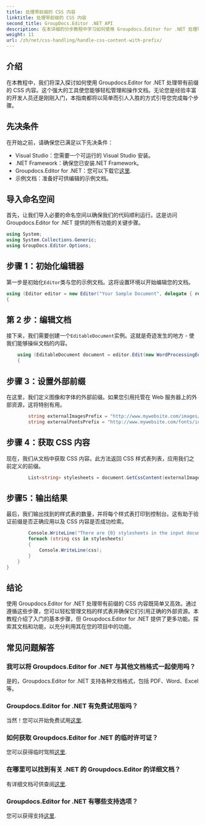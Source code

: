 ```yaml
---
title: 处理带前缀的 CSS 内容
linktitle: 处理带前缀的 CSS 内容
second_title: GroupDocs.Editor .NET API
description: 在本详细的分步教程中学习如何使用 Groupdocs.Editor for .NET 处理带前缀的 CSS 内容。非常适合各个级别的开发人员。
weight: 11
url: /zh/net/css-handling/handle-css-content-with-prefix/
---
```

## 介绍
在本教程中，我们将深入探讨如何使用 Groupdocs.Editor for .NET 处理带有前缀的 CSS 内容。这个强大的工具使您能够轻松管理和操作文档。无论您是经验丰富的开发人员还是刚刚入门，本指南都将以简单而引人入胜的方式引导您完成每个步骤。
## 先决条件
在开始之前，请确保您已满足以下先决条件：
- Visual Studio：您需要一个可运行的 Visual Studio 安装。
- .NET Framework：确保您已安装.NET Framework。
-  Groupdocs.Editor for .NET：您可以下载它[这里](https://releases.groupdocs.com/editor/net/).
- 示例文档：准备好可供编辑的示例文档。
## 导入命名空间
首先，让我们导入必要的命名空间以确保我们的代码顺利运行。这是访问 Groupdocs.Editor for .NET 提供的所有功能的关键步骤。
```csharp
using System;
using System.Collections.Generic;
using GroupDocs.Editor.Options;
```
## 步骤 1：初始化编辑器
第一步是初始化`Editor`类与您的示例文档。这将设置环境以开始编辑您的文档。
```csharp
using (Editor editor = new Editor("Your Sample Document", delegate { return new WordProcessingLoadOptions(); }))
{
```
## 第 2 步：编辑文档
接下来，我们需要创建一个`EditableDocument`实例。这就是奇迹发生的地方 - 使我们能够操纵文档的内容。
```csharp
    using (EditableDocument document = editor.Edit(new WordProcessingEditOptions()))
    {
```
## 步骤 3：设置外部前缀
在这里，我们定义图像和字体的外部前缀。如果您引用托管在 Web 服务器上的外部资源，这将特别有用。
```csharp
        string externalImagesPrefix = "http://www.mywebsite.com/images/id=";
        string externalFontsPrefix = "http://www.mywebsite.com/fonts/id=";
```
## 步骤 4：获取 CSS 内容
现在，我们从文档中获取 CSS 内容。此方法返回 CSS 样式表列表，应用我们之前定义的前缀。
```csharp
        List<string> stylesheets = document.GetCssContent(externalImagesPrefix, externalFontsPrefix);
```
## 步骤5：输出结果
最后，我们输出找到的样式表的数量，并将每个样式表打印到控制台。这有助于验证前缀是否正确应用以及 CSS 内容是否成功检索。
```csharp
        Console.WriteLine("There are {0} stylesheets in the input document", stylesheets.Count);
        foreach (string css in stylesheets)
        {
            Console.WriteLine(css);
        }
    }
}
```
## 结论
使用 Groupdocs.Editor for .NET 处理带有前缀的 CSS 内容既简单又高效。通过遵循这些步骤，您可以轻松管理文档的样式表并确保它们引用正确的外部资源。本教程介绍了入门的基本步骤，但 Groupdocs.Editor for .NET 提供了更多功能。探索其文档和功能，以充分利用其在您的项目中的功能。
## 常见问题解答
### 我可以将 Groupdocs.Editor for .NET 与其他文档格式一起使用吗？
是的，Groupdocs.Editor for .NET 支持各种文档格式，包括 PDF、Word、Excel 等。
### Groupdocs.Editor for .NET 有免费试用版吗？
当然！您可以开始免费试用[这里](https://releases.groupdocs.com/).
### 如何获取 Groupdocs.Editor for .NET 的临时许可证？
您可以获得临时驾照[这里](https://purchase.groupdocs.com/temporary-license/).
### 在哪里可以找到有关 .NET 的 Groupdocs.Editor 的详细文档？
有详细文档可供查阅[这里](https://tutorials.groupdocs.com/editor/net/).
### Groupdocs.Editor for .NET 有哪些支持选项？
您可以获得支持[这里](https://forum.groupdocs.com/c/editor/20).
